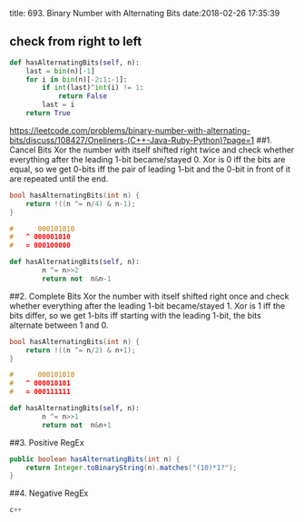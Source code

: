 title: 693. Binary Number with Alternating Bits
date:2018-02-26 17:35:39

## check from right to left
```python
def hasAlternatingBits(self, n):
    last = bin(n)[-1]
    for i in bin(n)[-2:1:-1]:
        if int(last)^int(i) != 1:
            return False
        last = i
    return True
```

https://leetcode.com/problems/binary-number-with-alternating-bits/discuss/108427/Oneliners-(C++-Java-Ruby-Python)?page=1
##1. Cancel Bits
Xor the number with itself shifted right twice and check whether everything after the leading 1-bit became/stayed 0. Xor is 0 iff the bits are equal, so we get 0-bits iff the pair of leading 1-bit and the 0-bit in front of it are repeated until the end.

```c++
bool hasAlternatingBits(int n) {
    return !((n ^= n/4) & n-1);
}

#      000101010
#   ^ 000001010
#   = 000100000
```
```python
def hasAlternatingBits(self, n):
        n ^= n>>2
        return not  n&n-1
```

##2. Complete Bits
Xor the number with itself shifted right once and check whether everything after the leading 1-bit became/stayed 1. Xor is 1 iff the bits differ, so we get 1-bits iff starting with the leading 1-bit, the bits alternate between 1 and 0.
```c++
bool hasAlternatingBits(int n) {
    return !((n ^= n/2) & n+1);
}

#      000101010
#   ^ 000010101
#   = 000111111
```
```python
def hasAlternatingBits(self, n):
        n ^= n>>1
        return not  n&n+1
```
##3. Positive RegEx
```java
public boolean hasAlternatingBits(int n) {
    return Integer.toBinaryString(n).matches("(10)*1?");
}
```

##4. Negative RegEx
```python
c++
```
